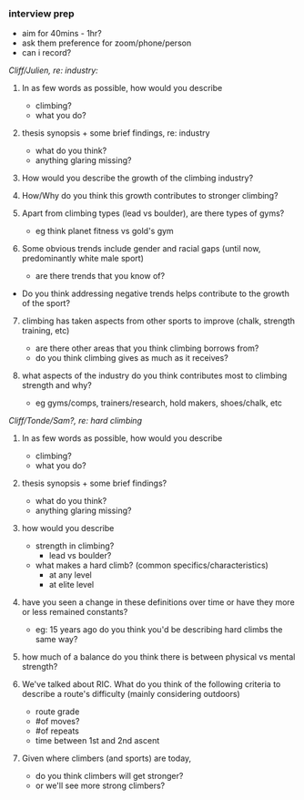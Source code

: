 ### interview prep

- aim for 40mins - 1hr?
- ask them preference for zoom/phone/person
- can i record?


*Cliff/Julien, re: industry:*
1. In as few words as possible, how would you describe
    - climbing?
    - what you do?

2. thesis synopsis + some brief findings, re: industry
    - what do you think?
    - anything glaring missing?

3. How would you describe the growth of the climbing industry?

4. How/Why do you think this growth contributes to stronger climbing?

5. Apart from climbing types (lead vs boulder), are there types of gyms?
    - eg think planet fitness vs gold's gym

6. Some obvious trends include gender and racial gaps (until now, predominantly white male sport)
    - are there trends that you know of?

- Do you think addressing negative trends helps contribute to the growth of the sport?

7. climbing has taken aspects from other sports to improve (chalk, strength training, etc)
    - are there other areas that you think climbing borrows from?
    - do you think climbing gives as much as it receives?

8. what aspects of the industry do you think contributes most to climbing strength and why?
    - eg gyms/comps, trainers/research, hold makers, shoes/chalk, etc


*Cliff/Tonde/Sam?, re: hard climbing*
1. In as few words as possible, how would you describe
    - climbing?
    - what you do?

2. thesis synopsis + some brief findings?
    - what do you think?
    - anything glaring missing?

3. how would you describe
    - strength in climbing?
        - lead vs boulder?
    - what makes a hard climb? (common specifics/characteristics)
        - at any level
        - at elite level

4. have you seen a change in these definitions over time or have they more or less remained constants?
    - eg: 15 years ago do you think you'd be describing hard climbs the same way?

5. how much of a balance do you think there is between physical vs mental strength?

6. We've talked about RIC. What do you think of the following criteria to describe a route's difficulty (mainly considering outdoors)
    - route grade
    - #of moves?
    - #of repeats
    - time between 1st and 2nd ascent

7. Given where climbers (and sports) are today, 
    - do you think climbers will get stronger?
    - or we'll see more strong climbers?